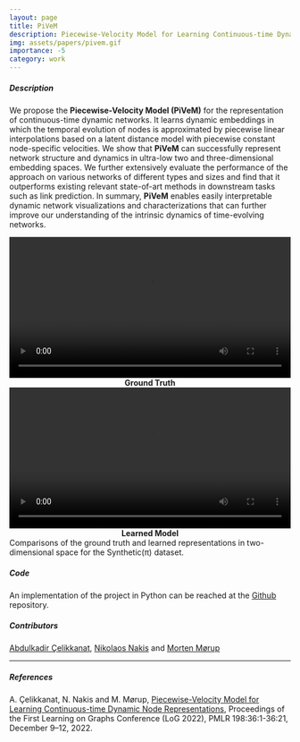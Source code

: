 ```yaml
---
layout: page
title: PiVeM
description: Piecewise-Velocity Model for Learning Continuous-time Dynamic Node Representations
img: assets/papers/pivem.gif
importance: -5
category: work
---
```


##### **Description**
We propose the **Piecewise-Velocity Model (PiVeM)** for the representation of continuous-time dynamic networks. It learns dynamic embeddings in which the temporal evolution of nodes is approximated by piecewise linear interpolations based on a latent distance model with piecewise constant node-specific velocities. We show that **PiVeM** can successfully represent network structure and dynamics in ultra-low two and three-dimensional embedding spaces. We further extensively evaluate the performance of the approach on various networks of different types and sizes and find that it outperforms existing relevant state-of-art methods in downstream tasks such as link prediction. In summary, **PiVeM** enables easily interpretable dynamic network visualizations and characterizations that can further improve our understanding of the intrinsic dynamics of time-evolving networks.

<div class="row">
    <div class="col-sm mt-5 mt-md-0">
        <video width="100%;" controls>
        <source src="../../assets/projects/pivem/synthetic_pi_ground_truth.mp4" type="video/mp4">
        Your browser does not support the video tag.
        </video>
        <div style="text-align:center; font-weight:bolder;">Ground Truth</div>
    </div>
    <div class="col-sm mt-5 mt-md-0">
        <video width="100%" controls>
        <source src="../../assets/projects/pivem/synthetic_pi_learned_model.mp4" type="video/mp4">
        Your browser does not support the video tag.
        </video>
        <div style="text-align:center; font-weight:bolder;">Learned Model</div>
    </div>
</div>
<div class="caption">
Comparisons of the ground truth and learned representations in two-dimensional space for the Synthetic(π) dataset.
</div>

##### **Code**
An implementation of the project in Python can be reached at the [Github](https://github.com/abdcelikkanat/pivem) repository.

##### **Contributors**
[Abdulkadir Çelikkanat](http://abdcelikkanat.github.io/), [Nikolaos Nakis](https://github.com/Nicknakis) and [Morten Mørup](http://www.mortenmorup.dk/)

---
##### **References**
A. Çelikkanat, N. Nakis and M. Mørup, [Piecewise-Velocity Model for Learning Continuous-time Dynamic Node Representations](.), Proceedings of the First Learning on Graphs Conference (LoG 2022), PMLR 198:36:1-36:21, December 9–12, 2022.